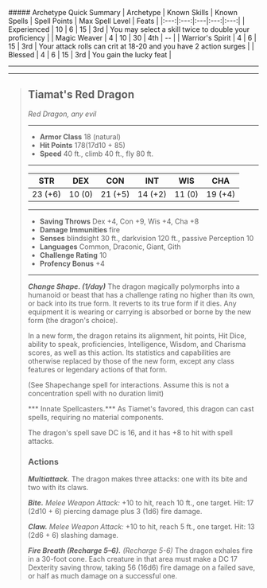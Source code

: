 <div class='classTable wide'>
##### Archetype Quick Summary
| Archetype | Known Skills | Known Spells | Spell Points | Max Spell Level | Feats |
|:---:|:---:|:---|:---:|:---:|
| Experienced | 10 | 6 | 15 | 3rd | You may select a skill twice to double your proficiency |
| Magic Weaver | 4 | 10 | 30 | 4th | -- |
| Warrior's Spirit | 4 | 6 | 15 | 3rd | Your attack rolls can crit at 18-20 and you have 2 action surges |
| Blessed | 4 | 6 | 15 | 3rd | You gain the lucky feat |
</div>


___
___
> ## Tiamat's Red Dragon
>*Red Dragon, any evil*
> ___
> - **Armor Class** 18 (natural)
> - **Hit Points** 178(17d10 + 85)
> - **Speed** 40 ft., climb 40 ft., fly 80 ft.
>___
>|STR|DEX|CON|INT|WIS|CHA|
>|:---:|:---:|:---:|:---:|:---:|:---:|
>|23 (+6)|10 (0)|21 (+5)|14 (+2)|11 (0)|19 (+4)|
>___
> - **Saving Throws** Dex +4, Con +9, Wis +4, Cha +8
> - **Damage Immunities** fire
> - **Senses** blindsight 30 ft., darkvision 120 ft., passive Perception 10
> - **Languages** Common, Draconic, Giant, Gith
> - **Challenge Rating** 10
> - **Profency Bonus** +4
> ___
> ***Change Shape. (1/day)*** The dragon magically polymorphs into a humanoid or beast that has a challenge rating no higher than its own, or back into its true form. It reverts to its true form if it dies. Any equipment it is wearing or carrying is absorbed or borne by the new form (the dragon's choice).
>
> In a new form, the dragon retains its alignment, hit points, Hit Dice, ability to speak, proficiencies, Intelligence, Wisdom, and Charisma scores, as well as this action. Its statistics and capabilities are otherwise replaced by those of the new form, except any class features or legendary actions of that form.
>
> (See Shapechange spell for interactions. Assume this is not a concentration spell with no duration limit)
>
> *** Innate Spellcasters.*** As Tiamet's favored, this dragon can cast spells, requiring no material components. 
>
> The dragon's spell save DC is 16, and it has +8 to hit with spell attacks. 
> 
> ### Actions
> ***Multiattack.*** The dragon makes three attacks: one with its bite and two with its claws.
> 
> ***Bite.*** *Melee Weapon Attack:* +10 to hit, reach 10 ft., one target. Hit: 17 (2d10 + 6) piercing damage plus 3 (1d6) fire damage.
>
> ***Claw.*** *Melee Weapon Attack:* +10 to hit, reach 5 ft., one target. Hit: 13 (2d6 + 6) slashing damage.
>
> ***Fire Breath (Recharge 5–6).*** *(Recharge 5-6)* The dragon exhales fire in a 30-foot cone. Each creature in that area must make a DC 17 Dexterity saving throw, taking 56 (16d6) fire damage on a failed save, or half as much damage on a successful one.